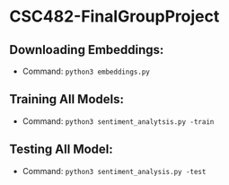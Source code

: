 # CSC482-FinalGroupProject

## Downloading Embeddings: 
- Command: 
`python3 embeddings.py`

## Training All Models: 
- Command: 
`python3 sentiment_analytsis.py -train`

## Testing All Model: 
- Command: 
`python3 sentiment_analysis.py -test`
